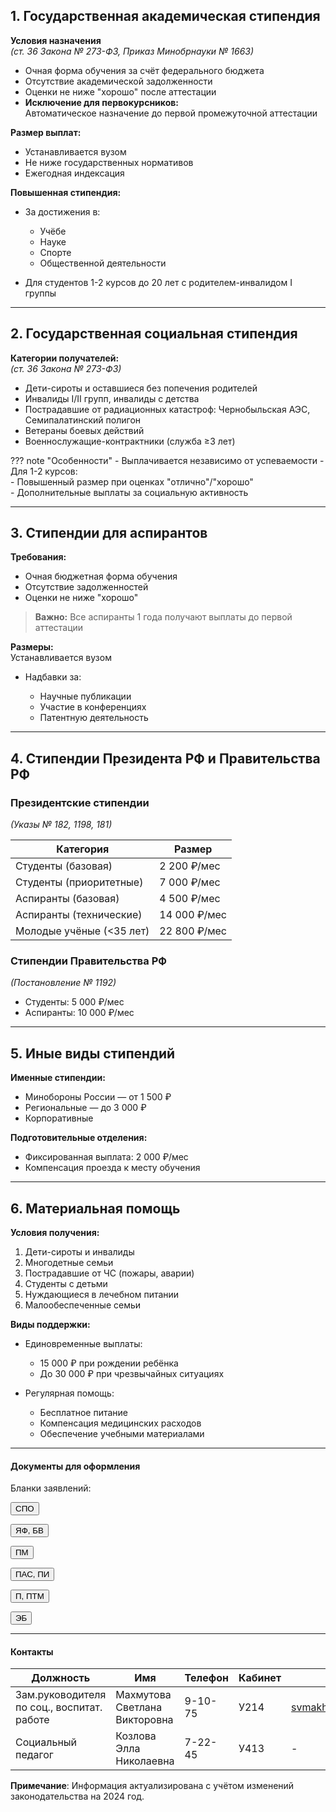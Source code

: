 ## 1. Государственная академическая стипендия

**Условия назначения**  
*(ст. 36 Закона № 273-ФЗ, Приказ Минобрнауки № 1663)*

- Очная форма обучения за счёт федерального бюджета
- Отсутствие академической задолженности
- Оценки не ниже "хорошо" после аттестации
- **Исключение для первокурсников:**  
  Автоматическое назначение до первой промежуточной аттестации

**Размер выплат:**

- Устанавливается вузом  
- Не ниже государственных нормативов  
- Ежегодная индексация  

**Повышенная стипендия:**
- За достижения в:

  - Учёбе
  - Науке
  - Спорте
  - Общественной деятельности
- Для студентов 1-2 курсов до 20 лет с родителем-инвалидом I группы

---

## 2. Государственная социальная стипендия

**Категории получателей:**  
*(ст. 36 Закона № 273-ФЗ)*

- Дети-сироты и оставшиеся без попечения родителей
- Инвалиды I/II групп, инвалиды с детства
- Пострадавшие от радиационных катастроф: Чернобыльская АЭС, Семипалатинский полигон
- Ветераны боевых действий
- Военнослужащие-контрактники (служба ≥3 лет)

??? note "Особенности"
    - Выплачивается независимо от успеваемости
    - Для 1-2 курсов:  
      - Повышенный размер при оценках "отлично"/"хорошо"  
      - Дополнительные выплаты за социальную активность

---

## 3. Стипендии для аспирантов

**Требования:**  
- Очная бюджетная форма обучения  
- Отсутствие задолженностей  
- Оценки не ниже "хорошо"  
>**Важно:** Все аспиранты 1 года получают выплаты до первой аттестации

**Размеры:**  
Устанавливается вузом  
- Надбавки за:

  - Научные публикации  
  - Участие в конференциях  
  - Патентную деятельность

---

## 4. Стипендии Президента РФ и Правительства РФ

### Президентские стипендии  
*(Указы № 182, 1198, 181)*

| Категория                | Размер       |
| ------------------------ | ------------ |
| Студенты (базовая)       | 2 200 ₽/мес  |
| Студенты (приоритетные)  | 7 000 ₽/мес  |
| Аспиранты (базовая)      | 4 500 ₽/мес  |
| Аспиранты (технические)  | 14 000 ₽/мес |
| Молодые учёные (<35 лет) | 22 800 ₽/мес |

### Стипендии Правительства РФ  
*(Постановление № 1192)*

- Студенты: 5 000 ₽/мес
- Аспиранты: 10 000 ₽/мес

---

## 5. Иные виды стипендий

**Именные стипендии:**  
- Минобороны России — от 1 500 ₽  
- Региональные — до 3 000 ₽  
- Корпоративные

**Подготовительные отделения:**  
- Фиксированная выплата: 2 000 ₽/мес  
- Компенсация проезда к месту обучения

---

## 6. Материальная помощь

**Условия получения:**  
1. Дети-сироты и инвалиды  
2. Многодетные семьи  
3. Пострадавшие от ЧС (пожары, аварии)  
4. Студенты с детьми  
5. Нуждающиеся в лечебном питании  
6. Малообеспеченные семьи

**Виды поддержки:**

  - Единовременные выплаты:  
    - 15 000 ₽ при рождении ребёнка  
    - До 30 000 ₽ при чрезвычайных ситуациях  

  - Регулярная помощь:
    - Бесплатное питание
    - Компенсация медицинских расходов
    - Обеспечение учебными материалами

---

#### **Документы для оформления**  
Бланки заявлений:

<div class="docs-table">

<button class="md-button md-button--primary" onclick="window.open('https://www.sphti.ru/wp-content/uploads/2024/09/%D0%A1%D0%9F%D0%9E.doc')">СПО</button>

<button class="md-button md-button--primary" onclick="window.open('https://www.sphti.ru/wp-content/uploads/2024/09/%D0%AF%D0%A4_%D0%91%D0%92.doc')">ЯФ, БВ</button>

<button class="md-button md-button--primary" onclick="window.open('https://www.sphti.ru/wp-content/uploads/2024/09/%D0%9F%D0%9C.doc')">ПМ</button>

<button class="md-button md-button--primary" onclick="window.open('https://www.sphti.ru/wp-content/uploads/2024/09/%D0%9F%D0%90%D0%A1_%D0%9F%D0%98.doc')">ПАС, ПИ</button>

<button class="md-button md-button--primary" onclick="window.open('https://www.sphti.ru/wp-content/uploads/2024/09/%D0%9F_%D0%9F%D0%A2%D0%9C.doc')">П, ПТМ</button>

<button class="md-button md-button--primary" onclick="window.open('https://www.sphti.ru/wp-content/uploads/2024/09/%D0%AD%D0%91.doc')">ЭБ</button>

</div>

---

#### **Контакты**

| Должность                                  | Имя                           | Телефон | Кабинет | Почта                 |
| ------------------------------------------ | ----------------------------- | ------- | ------- | --------------------- |
| Зам.руководителя по соц., воспитат. работе | Махмутова Светлана Викторовна | 9-10-75 | У214    | svmakhmutova@mephi.ru |
| Социальный педагог                         | Козлова Элла Николаевна       | 7-22-45 | У413    |    -                  |

**Примечание**: Информация актуализирована с учётом изменений законодательства на 2024 год.